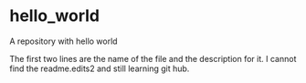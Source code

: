 # hello_world
A repository with hello world

The first two lines are the name of the file and the description for it.
I cannot find the readme.edits2
and still learning git hub.
